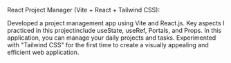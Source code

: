 
React Project Manager (Vite + React + Tailwind CSS):

Developed a project management app using Vite and React.js. Key aspects I practiced in
this projectinclude useState, useRef, Portals, and Props.
In this application, you can manage your daily projects and tasks. Experimented with "Tailwind CSS" for
the first time to create a visually appealing and efficient web application.
